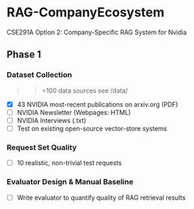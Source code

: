 # RAG-CompanyEcosystem
CSE291A Option 2: Company-Specific RAG System for Nvidia

## Phase 1 
### Dataset Collection 
> >=100 data sources see /data/
- [x] 43 NVIDIA most-recent publications on arxiv.org (PDF)
- [ ] NVIDIA Newsletter (Webpages: HTML)
- [ ] NVIDIA Interviews (.txt)
- [ ] Test on existing open-source vector-store systems

### Request Set Quality 
- [ ] 10 realistic, non-trivial test requests
### Evaluator Design & Manual Baseline
- [ ] Write evaluator to quantify quality of RAG retrieval results
